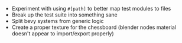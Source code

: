  - Experiment with using `#[path]` to better map test modules to files
 - Break up the test suite into something sane
 - Split bevy systems from generic logic
 - Create a proper texture for the chessboard (blender nodes material doesn't appear to import/export properly)